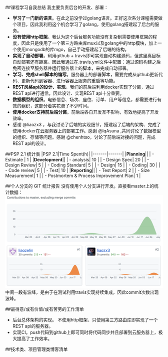 
##课程学习自我总结
我主要负责后台的开发、部署：

+ **学习了一门新的语言**。在此之前没学过golang语言。正好这次系分课程需要做个项目，因此我利用这个机会学习了golang，使用golang搭建起了后台的服务。
+ **没有使用http框架**。我认为这个后台服务功能没有复杂到需要使用框架的程度，因此只是使用了一个第三方路由库mux以及golang中的http模块，加上一个使用mongodb的库mgo，自己手动搭建起了后端的结构。
+ **实现了自动部署**。利用github + travis即可实现自动构建源码，但这里离目标自动部署还有距离。因此我通过在.travis.yml文件中配置：通过源码构建之后免密连接至服务器并运行服务器上的脚本，来完成自动部署。
+ **学习、完成shell脚本的编写**。服务器上的部署脚本，需要完成从github更新代码、更新代码到容器、进行容器上服务的重启等功能。
+ **REST风格api的设计、实现**。我们的前后端利用docker实现了分离，通过REST api进行通信，因此设计、实现REST api十分重要。
+ **数据模型的组织**。电影信息、场次、座位、订单、用户等信息，都需要进行有效的组织，这部分着实花费了不少时间。
+ **使用docker支持前后端分离**。前后端各自开发互不影响，有效地提高了开发效率。
+ 感谢 @liaozx3 ，与我讨论了后端的实现细节，搭建起了后端的架构、完成了使用docker在云服务器上的部署工作。感谢 @lqAsuna ,共同讨论了数据模型的组织、存储等问题。感谢 @chenhtso，讨论了前后端对接的问题，完成REST api的设计。

##PSP 2.1 统计表
|PSP 2.1|Time Spent(h)|
|-------|-------|
|**Planning**||
| - Estimate | 1 |
|**Development**||
| - analysis| 10 |
| - Design Spec| 20 |
| - Design Review| 5 |
| - Coding Standard| 5 |
| - Design| 15 |
| - Coding| 30 |
| - Code review| 5 |
| - Test| 10 |
|**Reporting**||
| - Test Report| 2 |
| - Size Measurement| 1 |
| - Postmortem & Process Improvement Plan| 1 |

##个人分支的 GIT 统计报告
没有使用个人分支进行开发。直接看master上的统计数据：
![贡献度](https://github.com/ABTicket/Dashboard/blob/master/image/lzl_git_contribution.png)
中间一段有波峰，是由于在测试利用travis实现持续集成，因此commit次数出现波峰。


##最得意/或有价值/或有苦劳的工作清单

+ 后台总体架构的实现。 不使用http框架、只使用第三方路由库即实现了一个REST api的服务器。
+ 实现CI。push代码到github上即可同时将代码同步并且部署到云服务器上，极大提高了工作效率。

##技术类、项目管理类博客清单
